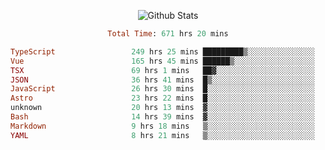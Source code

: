 <!DOCTYPE html>
<body>
<div align="center">
  
  ![Github Stats](https://github-readme-stats.vercel.app/api?username=verycrunchy&show_icons=true&theme=radical)

<!--START_SECTION:waka-->

```ruby
Total Time: 671 hrs 20 mins

TypeScript                 249 hrs 25 mins █████████▒░░░░░░░░░░░░░░░   37.16 %
Vue                        165 hrs 45 mins ██████▒░░░░░░░░░░░░░░░░░░   24.70 %
TSX                        69 hrs 1 mins   ██▓░░░░░░░░░░░░░░░░░░░░░░   10.28 %
JSON                       36 hrs 41 mins  █▒░░░░░░░░░░░░░░░░░░░░░░░   05.47 %
JavaScript                 26 hrs 30 mins  █░░░░░░░░░░░░░░░░░░░░░░░░   03.95 %
Astro                      23 hrs 22 mins  █░░░░░░░░░░░░░░░░░░░░░░░░   03.48 %
unknown                    20 hrs 13 mins  ▓░░░░░░░░░░░░░░░░░░░░░░░░   03.01 %
Bash                       14 hrs 39 mins  ▓░░░░░░░░░░░░░░░░░░░░░░░░   02.18 %
Markdown                   9 hrs 18 mins   ▒░░░░░░░░░░░░░░░░░░░░░░░░   01.39 %
YAML                       8 hrs 21 mins   ▒░░░░░░░░░░░░░░░░░░░░░░░░   01.24 %
```

<!--END_SECTION:waka-->
</div>
</body>
</html>

